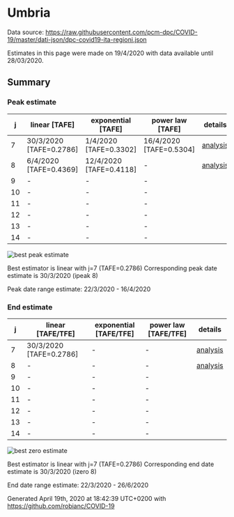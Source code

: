 # Umbria


Data source: https://raw.githubusercontent.com/pcm-dpc/COVID-19/master/dati-json/dpc-covid19-ita-regioni.json

Estimates in this page were made on 19/4/2020 with data available until 28/03/2020.


## Summary 

### Peak estimate 
|j|linear [TAFE]|exponential [TAFE]|power law [TAFE]|details|
|---|----|-----------|---------|-------|
|7|30/3/2020 [TAFE=0.2786]|1/4/2020 [TAFE=0.3302]|16/4/2020 [TAFE=0.5304]|[analysis](COVID-19_umbria_j7_2020-03-28.md)|
|8|6/4/2020 [TAFE=0.4369]|12/4/2020 [TAFE=0.4118]|-|[analysis](COVID-19_umbria_j8_2020-03-28.md)|
|9|-|-|-||
|10|-|-|-||
|11|-|-|-||
|12|-|-|-||
|13|-|-|-||
|14|-|-|-||

![best peak estimate](COVID-19_umbria_j7_2020-03-28.png)

Best estimator is linear with j=7 (TAFE=0.2786)
Corresponding peak date estimate is 30/3/2020 (ipeak 8)


Peak date range estimate: 22/3/2020 - 16/4/2020

### End estimate 
|j|linear [TAFE/TFE]|exponential [TAFE/TFE]|power law [TAFE/TFE]|details|
|---|----|-----------|---------|-------|
|7|30/3/2020 [TAFE=0.2786]|-|-|[analysis](COVID-19_umbria_j7_2020-03-28.md)|
|8|-|-|-|[analysis](COVID-19_umbria_j8_2020-03-28.md)|
|9|-|-|-||
|10|-|-|-||
|11|-|-|-||
|12|-|-|-||
|13|-|-|-||
|14|-|-|-||

![best zero estimate](COVID-19_umbria_j7_2020-03-28.png)

Best estimator is linear with j=7 (TAFE=0.2786)
Corresponding end date estimate is 30/3/2020 (izero 8)


End date range estimate: 22/3/2020 - 26/6/2020

Generated April 19th, 2020 at 18:42:39 UTC+0200 with https://github.com/robianc/COVID-19
